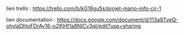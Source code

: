 lien trello : https://trello.com/b/kG16gu5s/projet-mario-info-cir-1

lien documentation : https://docs.google.com/document/d/113a8TveQ-ohylaDhloFDrAy16-o2IfiHf1a8NICv3qI/edit?usp=sharing
